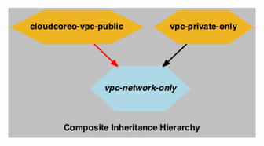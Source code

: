 ![composite inheritance hierarchy](https://raw.githubusercontent.com/CloudCoreo/vpc-network-only/master/images/hierarchy.png "composite inheritance hierarchy")
